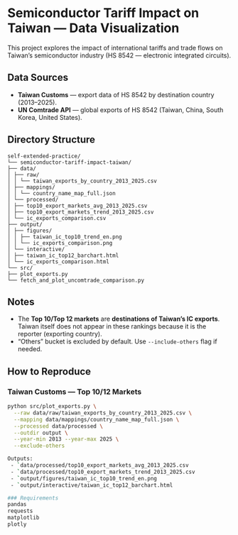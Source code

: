 # Semiconductor Tariff Impact on Taiwan — Data Visualization

This project explores the impact of international tariffs and trade flows on Taiwan’s semiconductor industry (HS 8542 — electronic integrated circuits).

## Data Sources

- **Taiwan Customs** — export data of HS 8542 by destination country (2013–2025).
- **UN Comtrade API** — global exports of HS 8542 (Taiwan, China, South Korea, United States).

## Directory Structure
```
self-extended-practice/
└── semiconductor-tariff-impact-taiwan/
├── data/
│ ├── raw/
│ │ └── taiwan_exports_by_country_2013_2025.csv
│ ├── mappings/
│ │ └── country_name_map_full.json
│ └── processed/
│ ├── top10_export_markets_avg_2013_2025.csv
│ ├── top10_export_markets_trend_2013_2025.csv
│ └── ic_exports_comparison.csv
├── output/
│ ├── figures/
│ │ ├── taiwan_ic_top10_trend_en.png
│ │ └── ic_exports_comparison.png
│ └── interactive/
│ ├── taiwan_ic_top12_barchart.html
│ └── ic_exports_comparison.html
└── src/
├── plot_exports.py
└── fetch_and_plot_uncomtrade_comparison.py
```

## Notes

- The **Top 10/Top 12 markets** are **destinations of Taiwan’s IC exports**. Taiwan itself does not appear in these rankings because it is the reporter (exporting country).
- “Others” bucket is excluded by default. Use `--include-others` flag if needed.

## How to Reproduce

### Taiwan Customs — Top 10/12 Markets

```bash
python src/plot_exports.py \
  --raw data/raw/taiwan_exports_by_country_2013_2025.csv \
  --mapping data/mappings/country_name_map_full.json \
  --processed data/processed \
  --outdir output \
  --year-min 2013 --year-max 2025 \
  --exclude-others

Outputs:
 - `data/processed/top10_export_markets_avg_2013_2025.csv
 - `data/processed/top10_export_markets_trend_2013_2025.csv
 - `output/figures/taiwan_ic_top10_trend_en.png
 - `output/interactive/taiwan_ic_top12_barchart.html

### Requirements
pandas
requests
matplotlib
plotly

